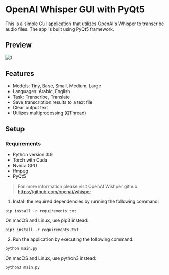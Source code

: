# OpenAI Whisper GUI with PyQt5

This is a simple GUI application that utilizes OpenAI's Whisper to transcribe audio files. The app is built using PyQt5 framework.

## Preview
![1](https://github.com/iamironman0/openai-whisper-gui-pyqt5/assets/63475761/0fa3de8d-fc8a-4bd7-9a04-93d3e74b46f6)


## Features
* Models: Tiny, Base, Small, Medium, Large
* Languages: Arabic, English
* Task: Transcribe, Translate
* Save transcription results to a text file
* Clear output text
* Utilizes multiprocessing (QThread)

## Setup

### Requirements
* Python version 3.9
* Torch with Cuda
* Nvidia GPU
* ffmpeg
* PyQt5 

> For more information please visit OpenAI Wishper github: https://github.com/openai/whisper

1. Install the required dependencies by running the following command:

```
pip install -r requirements.txt
```
On macOS and Linux, use pip3 instead:
```
pip3 install -r requirements.txt
```

2. Run the application by executing the following command:

```
python main.py 
```
On macOS and Linux, use python3 instead:

```
python3 main.py
